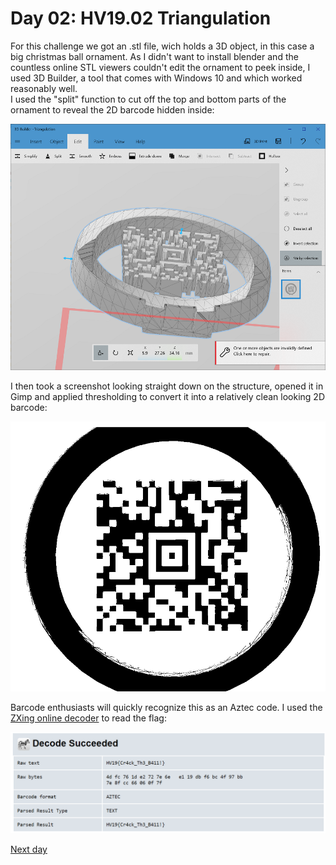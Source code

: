 # Day 02: HV19.02 Triangulation
For this challenge we got an .stl file, wich holds a 3D object, in this case a big christmas ball ornament. As I didn't want to install blender and the countless online STL viewers couldn't edit the ornament to peek inside, I used 3D Builder, a tool that comes with Windows 10 and which worked reasonably well.  
I used the "split" function to cut off the top and bottom parts of the ornament to reveal the 2D barcode hidden inside:  

![](windows_3D_builder.png)  

I then took a screenshot looking straight down on the structure, opened it in Gimp and applied thresholding to convert it into a relatively clean looking 2D barcode:  

![](aztec.png)  

Barcode enthusiasts will quickly recognize this as an Aztec code. I used the [ZXing online decoder](https://zxing.org/w/decode.jspx) to read the flag:  

![](result.png)  

[Next day](../03)
